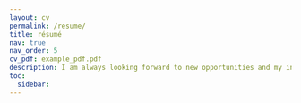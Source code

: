 ```yaml
---
layout: cv
permalink: /resume/
title: résumé
nav: true
nav_order: 5
cv_pdf: example_pdf.pdf
description: I am always looking forward to new opportunities and my inbox is always open.
toc:
  sidebar:
---
```

